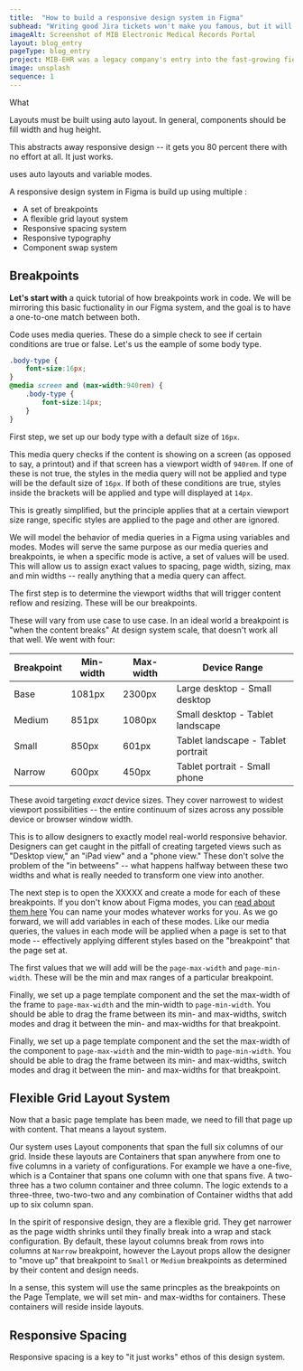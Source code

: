 ```yaml
---
title:  "How to build a responsive design system in Figma"
subhead: "Writing good Jira tickets won't make you famous, but it will make your team's job easier"
imageAlt: Screenshot of MIB Electronic Medical Records Portal
layout: blog_entry
pageType: blog_entry
project: MIB-EHR was a legacy company's entry into the fast-growing field of electronic medical records for life insurance companies. It delivered records from multiple vendors, cut weeks off delivery times and hugely reduced costs. I designed, built and delivered a simple, perfomant front end and wrote extensive documentation.
image: unsplash
sequence: 1  
---
```


What 

Layouts must be built using auto layout. In general, components should be fill width and hug height.

This abstracts away responsive design -- it gets you 80 percent there with no effort at all. It just works.

uses auto layouts and variable modes. 


A responsive design system in Figma is build up using multiple :

* A set of breakpoints
* A flexible grid layout system
* Responsive spacing system
* Responsive typography
* Component swap system

## Breakpoints

**Let's start with** a quick tutorial of how breakpoints work in code. We will be mirroring this basic fuctionality in our Figma system, and the goal is to have a one-to-one match between both.

Code uses media queries. These do a simple check to see if certain conditions are true or false. Let's us the eample of some body type.

```css
.body-type {
    font-size:16px;
}
@media screen and (max-width:940rem) {
    .body-type {
        font-size:14px;
    }
}
```

First step, we set up our body type with a default size of `16px`.

This media query checks if the content is showing on a screen (as opposed to say, a printout) and if that screen has a viewport width of `940rem`. If one of these is not true, the styles in the media query will not be applied and type will be the default size of `16px`. If both of these conditions are true, styles inside the brackets will be applied and type will displayed at `14px`. 

This is greatly simplified, but the principle applies that at a certain viewport size range, specific styles are applied to the page and other are ignored.

We will model the behavior of media queries in a Figma using variables and modes. Modes will serve the same purpose as our media queries and breakpoints, ie when a specific mode is active, a set of values will be used. This will allow us to assign exact values to spacing, page width, sizing, max and min widths -- really anything that a media query can affect.

The first step is to determine the viewport widths that will trigger content reflow and resizing. These will be our breakpoints. 

These will vary from use case to use case. In an ideal world a breakpoint is "when the content breaks" At design system scale, that doesn't work all that well. We went with four:

| Breakpoint | Min-width | Max-width | Device Range |
| --- | --- | --- | --- |
| Base | 1081px | 2300px | Large desktop - Small desktop |
| Medium | 851px | 1080px | Small desktop - Tablet landscape | 
| Small | 850px | 601px | Tablet landscape - Tablet portrait |
| Narrow | 600px | 450px | Tablet portrait - Small phone |

These avoid targeting *exact* device sizes. They cover narrowest to widest viewport possibilities -- the entire continuum of sizes across any possible device or browser window width.

This is to allow designers to exactly model real-world responsive behavior. Designers can get caught in the pitfall of creating targeted views such as "Desktop view," an "iPad view" and a "phone view." These don't solve the problem of the "in betweens" -- what happens halfway between these two widths and what is really needed to transform one view into another. 

The next step is to open the XXXXX and create a mode for each of these breakpoints. If you don't know about Figma modes, you can [read about them here]() You can name your modes whatever works for you. As we go forward, we will add variables in each of these modes. Like our media queries, the values in each mode will be applied when a page is set to that mode -- effectively applying different styles based on the "breakpoint" that the page set at. 

The first values that we will add will be the `page-max-width` and `page-min-width`. These will be the min and max ranges of a particular breakpoint. 

Finally, we set up a page template component and the set the max-width of the frame to `page-max-width` and the min-width to `page-min-width`. You should be able to drag the frame between its min- and max-widths, switch modes and drag it between the min- and max-widths for that breakpoint.  

<!-- <figure>
<video width="100%" controls>
    <source src="/siteart/video/page-resize.mov">
</video>
<figcaption><strong>Video</strong> foobar foo bar foobar</figcaption>
</figure> -->

Finally, we set up a page template component and the set the max-width of the component to `page-max-width` and the min-width to `page-min-width`. You should be able to drag the frame between its min- and max-widths, switch modes and drag it between the min- and max-widths for that breakpoint.  

<!-- video here -->



## Flexible Grid Layout System

Now that a basic page template has been made, we need to fill that page up with content. That means a layout system. 

Our system uses Layout components that span the full six columns of our grid. Inside these layouts are Containers that span anywhere from one to five columns in a variety of configurations. For example we have a one-five, which is a Container that spans one column with one that spans five. A two-three has a two column container and three column. The logic extends to a three-three, two-two-two and any combination of Container widths that add up to six column span. 

In the spirit of responsive design, they are a flexible grid. They get narrower as the page width shrinks until they finally break into a wrap and stack configuration. By default, these layout columns break from rows into columns at `Narrow` breakpoint, however the Layout props allow the designer to "move up" that breakpoint to `Small` or `Medium` breakpoints as determined by their content and design needs. 




In a sense, this system will use the same princples as the breakpoints on the Page Template, we will set min- and max-widths for containers. These containers will reside inside layouts. 



## Responsive Spacing

Responsive spacing is a key to "it just works" ethos of this design system. 